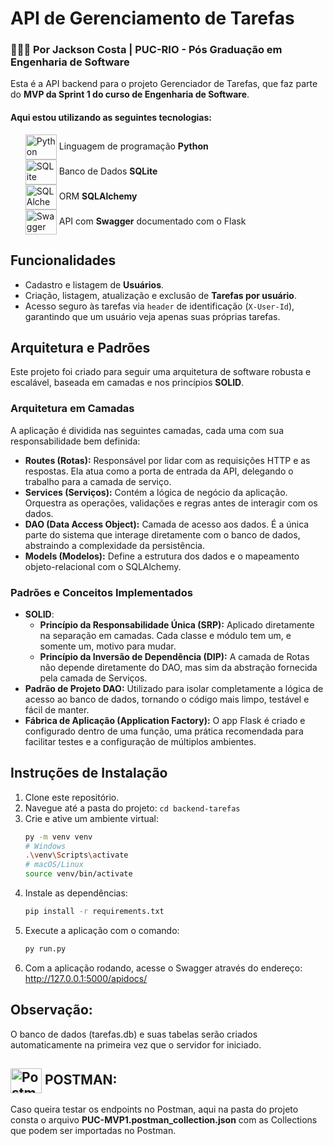 # API de Gerenciamento de Tarefas

### 👨🏾‍🏫 Por Jackson Costa | PUC-RIO - Pós Graduação em Engenharia de Software

Esta é a API backend para o projeto Gerenciador de Tarefas, que faz parte do <b>MVP da Sprint 1 do curso de Engenharia de Software</b>. <br />

<h4>Aqui estou utilizando as seguintes tecnologias:</h4>
<ul style="list-style-type: none;">
    <li>
        <img align="center" alt="Python" height="40" width="50" src="https://cdn.jsdelivr.net/gh/devicons/devicon@latest/icons/python/python-original-wordmark.svg" />
            Linguagem de programação <b>Python</b> 
    </li>
    <li>
        <img align="center" alt="SQLite" height="40" width="50" src="https://cdn.jsdelivr.net/gh/devicons/devicon@latest/icons/sqlite/sqlite-original-wordmark.svg" />
        Banco de Dados <b>SQLite</b> 
    </li>
    <li>
          <img align="center" alt="SQLAlchemy" height="40" width="50" src="https://cdn.jsdelivr.net/gh/devicons/devicon@latest/icons/sqlalchemy/sqlalchemy-original-wordmark.svg" /> 
           ORM <b>SQLAlchemy</b> </li>
    <li>
        <img align="center" alt="Swagger" height="40" width="50" src="https://cdn.jsdelivr.net/gh/devicons/devicon@latest/icons/swagger/swagger-original-wordmark.svg" />
        API com <b>Swagger</b> documentado com o Flask 
    </li>
</ul>

## Funcionalidades

- Cadastro e listagem de **Usuários**.
- Criação, listagem, atualização e exclusão de **Tarefas por usuário**.
- Acesso seguro às tarefas via `header` de identificação (`X-User-Id`), garantindo que um usuário veja apenas suas próprias tarefas.

## Arquitetura e Padrões

Este projeto foi criado para seguir uma arquitetura de software robusta e escalável, baseada em camadas e nos princípios **SOLID**.

### Arquitetura em Camadas

A aplicação é dividida nas seguintes camadas, cada uma com sua responsabilidade bem definida:

- **Routes (Rotas):** Responsável por lidar com as requisições HTTP e as respostas. Ela atua como a porta de entrada da API, delegando o trabalho para a camada de serviço.
- **Services (Serviços):** Contém a lógica de negócio da aplicação. Orquestra as operações, validações e regras antes de interagir com os dados.
- **DAO (Data Access Object):** Camada de acesso aos dados. É a única parte do sistema que interage diretamente com o banco de dados, abstraindo a complexidade da persistência.
- **Models (Modelos):** Define a estrutura dos dados e o mapeamento objeto-relacional com o SQLAlchemy.

### Padrões e Conceitos Implementados

- **SOLID**:
  - **Princípio da Responsabilidade Única (SRP):** Aplicado diretamente na separação em camadas. Cada classe e módulo tem um, e somente um, motivo para mudar.
  - **Princípio da Inversão de Dependência (DIP):** A camada de Rotas não depende diretamente do DAO, mas sim da abstração fornecida pela camada de Serviços.
- **Padrão de Projeto DAO:** Utilizado para isolar completamente a lógica de acesso ao banco de dados, tornando o código mais limpo, testável e fácil de manter.
- **Fábrica de Aplicação (Application Factory):** O app Flask é criado e configurado dentro de uma função, uma prática recomendada para facilitar testes e a configuração de múltiplos ambientes.

## Instruções de Instalação

1.  Clone este repositório.
2.  Navegue até a pasta do projeto: `cd backend-tarefas`
3.  Crie e ative um ambiente virtual:
    ```bash
    py -m venv venv
    # Windows
    .\venv\Scripts\activate
    # macOS/Linux
    source venv/bin/activate
    ```
4.  Instale as dependências:
    ```bash
    pip install -r requirements.txt
    ```
5.  Execute a aplicação com o comando:
    ```bash
    py run.py    
    ```
6.  Com a aplicação rodando, acesse o Swagger através do endereço: http://127.0.0.1:5000/apidocs/

## Observação:

O banco de dados (tarefas.db) e suas tabelas serão criados automaticamente na primeira vez que o servidor for iniciado.

## <img align="center" alt="Postman" height="40" width="50" src="https://cdn.jsdelivr.net/gh/devicons/devicon@latest/icons/postman/postman-original.svg" /> POSTMAN:

Caso queira testar os endpoints no Postman, aqui na pasta do projeto consta o arquivo <b>PUC-MVP1.postman_collection.json</b> com as Collections que podem ser importadas no Postman.
